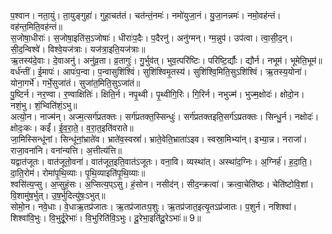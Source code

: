 

  
प॒श्वान। नता॒युं। ता॒युङ्गुहा॑। गुहा॒चत॑तं। चत॑न्तं॒नमः॑। नमो॑युजा॒नं। यु॒जा॒नन्नमः॑। नमो॒वह॑न्तं। वह॑न्त॒मिति॒वह॑न्तं॥  
स॒जोषा॒धीराः॑। स॒जोषा॒इति॑स॒ऽजोषाः॑। धीराः॑प॒दैः। प॒दैरनु॑। अनु॑ग्मन्। ग्म॒न्नुप॑। उप॑त्वा। त्वा॒सी॒द॒न्। सी॒द॒न्विश्वे॑। विश्वे॒यज॑त्राः। यज॑त्रा॒इति॒यज॑त्राः॥  
ऋ॒तस्य॑दे॒वाः। दे॒वाअनु॑। अनु॑व्र॒ता। व्र॒तागुः॑। गु॒र्भुव॑त्। भुव॒त्परि॑ष्टिः। परि॑ष्टि॒र्द्यौः। द्यौर्न। नभूम॑। भूमेति॒भूम॑॥  
वर्ध॑न्तीं। ई॒मापः॑। आपः॑प॒न्वा। प॒न्वासुशि॑श्विं। सुशि॑श्विमृ॒तस्य॑। सुशि॑श्वि॒मिति॒सुऽशि॑श्विं। ऋ॒तस्य॒योना॑। योना॒गर्भे॑। गर्भे॒सुजा॑तं। सुजा॑त॒मिति॒सुऽजा॑तं॥  
पु॒ष्टिर्न। नर॒ण्वा। र॒ण्वाक्षितिः॑। क्षिति॒र्न। नपृ॒थ्वी। पृ॒थ्वीगि॒रिः। गि॒रिर्न। नभुज्म॑। भुज्म॒क्षोदः॑। क्षोदो॒न। नशं॒भु। शं॒भ्विति॑शं॒ऽभु॥  
अत्यो॒न। नाज्म॑न्। अज्म॒त्सर्ग॑प्रतक्तः। सर्ग॑प्रतक्त॒स्सिन्धुः॑। सर्ग॑प्रतक्तइति॒सर्ग॑ऽप्रतक्तः। सिन्धु॒र्न। नक्षोदः॑। क्षोदः॒कः। कईं॑। ई॒व॒रा॒ते॒। व॒रा॒त॒इति॑वराते॥  
जा॒मिस्सिन्धू॑नां। सिन्धू॑नां॒भ्राते॑व। भ्राते॑व॒स्वस्रां॑। भ्राते॒वेति॒भ्राता॑ऽइव। स्वस्रा॒मिभ्या॑न्। इभ्या॒न्न। नराजा॑। राजा॒वना॑नि। वना॑न्यत्ति। अ॒त्तीत्य॑त्ति॥  
यद्वात॑जूतः। वात॑जूतो॒वना॑। वात॑जूत॒इति॒वात॑ऽजूतः। वना॒वि। व्यस्था॑त्। अस्था॑द॒ग्निः। अ॒ग्निर्ह॑। ह॒दा॒ति॒। दा॒ति॒रोम॑। रोमा॑पृ॒थि॒व्याः। पृ॒थि॒व्याइति॑पृ॒थि॒व्याः॥  
श्वसि॑त्य॒प्सु। अ॒प्सुहं॒सः। अ॒प्सित्य॒प्ऽसु। हं॒सोन। नसीद॑न्। सीद॒न्क्रत्वा॑। क्रत्वा॒चेति॑ष्ठः। चेति॑ष्टोवि॒शां। वि॒शामु॑ष॒र्भुत्। उ॒ष॒र्भुदित्यु॑षः॒ऽभुत्॥  
सोमो॒न। नवे॒धाः। वे॒धाऋ॒तप्र॑जातः। ऋ॒तप्र॑जातःप॒शुः। ऋ॒तप्र॑जात॒इत्यृ॒तऽप्र॑जातः। प॒शुर्न। नशिश्वा॑। शिश्वा॑वि॒भुः। वि॒भुर्दू॒रेभाः॑। वि॒भुरिति॑वि॒ऽभुः। दू॒रेभा॒इति॑दू॒रेऽभाः॑॥ 9॥  
